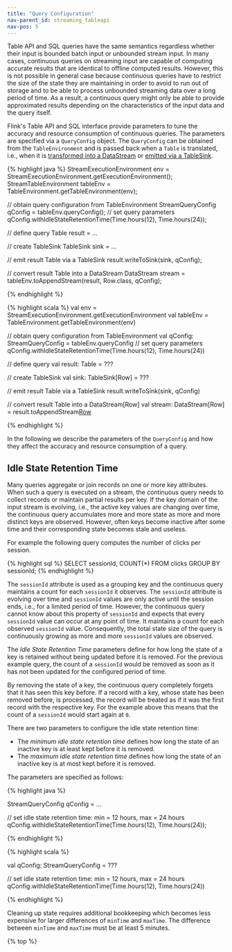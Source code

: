 ```yaml
---
title: "Query Configuration"
nav-parent_id: streaming_tableapi
nav-pos: 5
---
```

<!--
Licensed to the Apache Software Foundation (ASF) under one
or more contributor license agreements.  See the NOTICE file
distributed with this work for additional information
regarding copyright ownership.  The ASF licenses this file
to you under the Apache License, Version 2.0 (the
"License"); you may not use this file except in compliance
with the License.  You may obtain a copy of the License at

  http://www.apache.org/licenses/LICENSE-2.0

Unless required by applicable law or agreed to in writing,
software distributed under the License is distributed on an
"AS IS" BASIS, WITHOUT WARRANTIES OR CONDITIONS OF ANY
KIND, either express or implied.  See the License for the
specific language governing permissions and limitations
under the License.
-->

Table API and SQL queries have the same semantics regardless whether their input is bounded batch input or unbounded stream input. In many cases, continuous queries on streaming input are capable of computing accurate results that are identical to offline computed results. However, this is not possible in general case because continuous queries have to restrict the size of the state they are maintaining in order to avoid to run out of storage and to be able to process unbounded streaming data over a long period of time. As a result, a continuous query might only be able to provide approximated results depending on the characteristics of the input data and the query itself.

Flink's Table API and SQL interface provide parameters to tune the accuracy and resource consumption of continuous queries. The parameters are specified via a `QueryConfig` object. The `QueryConfig` can be obtained from the `TableEnvironment` and is passed back when a `Table` is translated, i.e., when it is [transformed into a DataStream](../common.html#convert-a-table-into-a-datastream-or-dataset) or [emitted via a TableSink](../common.html#emit-a-table).

<div class="codetabs" markdown="1">
<div data-lang="java" markdown="1">
{% highlight java %}
StreamExecutionEnvironment env = StreamExecutionEnvironment.getExecutionEnvironment();
StreamTableEnvironment tableEnv = TableEnvironment.getTableEnvironment(env);

// obtain query configuration from TableEnvironment
StreamQueryConfig qConfig = tableEnv.queryConfig();
// set query parameters
qConfig.withIdleStateRetentionTime(Time.hours(12), Time.hours(24));

// define query
Table result = ...

// create TableSink
TableSink<Row> sink = ...

// emit result Table via a TableSink
result.writeToSink(sink, qConfig);

// convert result Table into a DataStream<Row>
DataStream<Row> stream = tableEnv.toAppendStream(result, Row.class, qConfig);

{% endhighlight %}
</div>
<div data-lang="scala" markdown="1">
{% highlight scala %}
val env = StreamExecutionEnvironment.getExecutionEnvironment
val tableEnv = TableEnvironment.getTableEnvironment(env)

// obtain query configuration from TableEnvironment
val qConfig: StreamQueryConfig = tableEnv.queryConfig
// set query parameters
qConfig.withIdleStateRetentionTime(Time.hours(12), Time.hours(24))

// define query
val result: Table = ???

// create TableSink
val sink: TableSink[Row] = ???

// emit result Table via a TableSink
result.writeToSink(sink, qConfig)

// convert result Table into a DataStream[Row]
val stream: DataStream[Row] = result.toAppendStream[Row](qConfig)

{% endhighlight %}
</div>
</div>

In the following we describe the parameters of the `QueryConfig` and how they affect the accuracy and resource consumption of a query.

Idle State Retention Time
-------------------------

Many queries aggregate or join records on one or more key attributes. When such a query is executed on a stream, the continuous query needs to collect records or maintain partial results per key. If the key domain of the input stream is evolving, i.e., the active key values are changing over time, the continuous query accumulates more and more state as more and more distinct keys are observed. However, often keys become inactive after some time and their corresponding state becomes stale and useless.

For example the following query computes the number of clicks per session.

{% highlight sql %}
SELECT sessionId, COUNT(*) FROM clicks GROUP BY sessionId;
{% endhighlight %}

The `sessionId` attribute is used as a grouping key and the continuous query maintains a count for each `sessionId` it observes. The `sessionId` attribute is evolving over time and `sessionId` values are only active until the session ends, i.e., for a limited period of time. However, the continuous query cannot know about this property of `sessionId` and expects that every `sessionId` value can occur at any point of time. It maintains a count for each observed `sessionId` value. Consequently, the total state size of the query is continuously growing as more and more `sessionId` values are observed.

The *Idle State Retention Time* parameters define for how long the state of a key is retained without being updated before it is removed. For the previous example query, the count of a `sessionId` would be removed as soon as it has not been updated for the configured period of time.

By removing the state of a key, the continuous query completely forgets that it has seen this key before. If a record with a key, whose state has been removed before, is processed, the record will be treated as if it was the first record with the respective key. For the example above this means that the count of a `sessionId` would start again at `0`.

There are two parameters to configure the idle state retention time:
- The *minimum idle state retention time* defines how long the state of an inactive key is at least kept before it is removed.
- The *maximum idle state retention time* defines how long the state of an inactive key is at most kept before it is removed.

The parameters are specified as follows:

<div class="codetabs" markdown="1">
<div data-lang="java" markdown="1">
{% highlight java %}

StreamQueryConfig qConfig = ...

// set idle state retention time: min = 12 hours, max = 24 hours
qConfig.withIdleStateRetentionTime(Time.hours(12), Time.hours(24));

{% endhighlight %}
</div>
<div data-lang="scala" markdown="1">
{% highlight scala %}

val qConfig: StreamQueryConfig = ???

// set idle state retention time: min = 12 hours, max = 24 hours
qConfig.withIdleStateRetentionTime(Time.hours(12), Time.hours(24))

{% endhighlight %}
</div>
</div>

Cleaning up state requires additional bookkeeping which becomes less expensive for larger differences of `minTime` and `maxTime`. The difference between `minTime` and `maxTime` must be at least 5 minutes.

{% top %}
